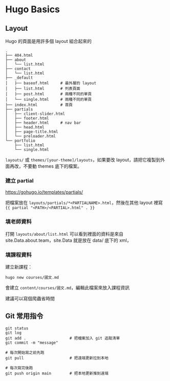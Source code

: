 # Hugo Basics

## Layout

Hugo 的頁面是用許多個 layout 組合起來的
```
.
├── 404.html
├── about
│   └── list.html
├── contact
│   └── list.html
├── _default
│   ├── baseof.html     # 最外層的 layout
│   ├── list.html       # 列表頁面
│   ├── post.html       # 兩種不同的單頁
│   └── single.html     # 兩種不同的單頁
├── index.html          # 首頁
├── partials
│   ├── client-slider.html
│   ├── footer.html
│   ├── header.html     # nav bar
│   ├── head.html
│   ├── page-title.html
│   └── preloader.html
└── portfolio
    ├── list.html
    └── single.html
```


`layouts/` 或 `themes/[your-theme]/layouts`，如果要改 layout，請把它複製到外面再改，不要動 themes 底下的檔案。

### 建立 partial

https://gohugo.io/templates/partials/

把檔案放在 `layouts/partials/*<PARTIALNAME>.html`，然後在其他 layout 裡寫 `{{ partial "<PATH>/<PARTIAL>.html" . }}`

### 填老師資料

打開 `layouts/about/list.html` 可以看到裡面的資料是來自 site.Data.about.team，site.Data 就是放在 data/ 底下的 xml，

### 填課程資料

建立新課程：
```
hugo new courses/國文.md
```
會建立 `content/courses/國文.md`，編輯此檔案來放入課程資訊

建議可以寫個爬蟲省時間


## Git 常用指令

```
git status
git log
git add .                   # 把檔案加入 git 追蹤清單
git commit -m "message"

# 每次開始寫之前先跑
git pull                    # 把遠端更新拉到本地

# 每次寫完後跑
git push origin main        # 把本地更新推到遠端
```
